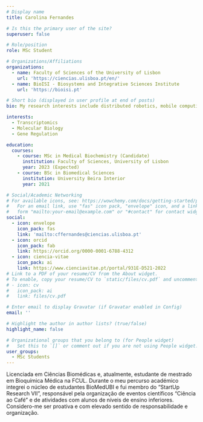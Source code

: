 ```yaml
---
# Display name
title: Carolina Fernandes

# Is this the primary user of the site?
superuser: false

# Role/position
role: MSc Student

# Organizations/Affiliations
organizations:
  - name: Faculty of Sciences of the University of Lisbon
    url: 'https://ciencias.ulisboa.pt/en/'
  - name: BioISI - Biosystems and Integrative Sciences Institute
    url: 'https://bioisi.pt'

# Short bio (displayed in user profile at end of posts)
bio: My research interests include distributed robotics, mobile computing and programmable matter.

interests:
  - Transcriptomics
  - Molecular Biology
  - Gene Regulation

education:
  courses:
    - course: MSc in Medical Biochemistry (Candidate)
      institution: Faculty of Sciences, University of Lisbon
      year: 2023 (Expected)
    - course: BSc in Biomedical Sciences
      institution: University Beira Interior
      year: 2021

# Social/Academic Networking
# For available icons, see: https://wowchemy.com/docs/getting-started/page-builder/#icons
#   For an email link, use "fas" icon pack, "envelope" icon, and a link in the
#   form "mailto:your-email@example.com" or "#contact" for contact widget.
social:
  - icon: envelope
    icon_pack: fas
    link: 'mailto:cffernandes@ciencias.ulisboa.pt'
  - icon: orcid
    icon_pack: fab
    link: https://orcid.org/0000-0001-6788-4312
  - icon: ciencia-vitae
    icon_pack: ai
    link: https://www.cienciavitae.pt/portal/931E-D521-2022
# Link to a PDF of your resume/CV from the About widget.
# To enable, copy your resume/CV to `static/files/cv.pdf` and uncomment the lines below.
# - icon: cv
#   icon_pack: ai
#   link: files/cv.pdf

# Enter email to display Gravatar (if Gravatar enabled in Config)
email: ''

# Highlight the author in author lists? (true/false)
highlight_name: false

# Organizational groups that you belong to (for People widget)
#   Set this to `[]` or comment out if you are not using People widget.
user_groups:
  - MSc Students
---
```


Licenciada em Ciências Biomédicas e, atualmente, estudante de mestrado em Bioquímica Médica na FCUL. Durante o meu percurso académico integrei o núcleo de estudantes BioMedUBI e fui membro do “StartUp Research VII”, responsável pela organização de eventos científicos “Ciência ao Café” e de atividades com alunos de níveis de ensino inferiores.
Considero-me ser proativa e com elevado sentido de responsabilidade e organização.
